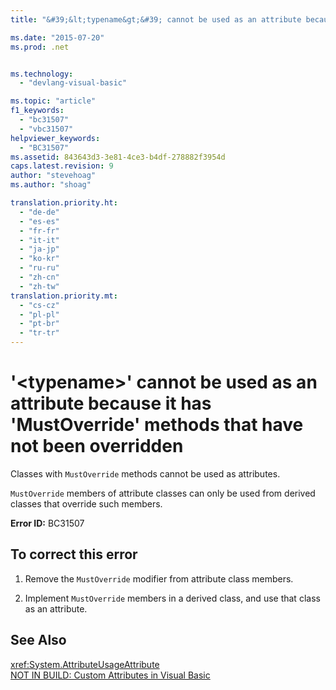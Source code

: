 ```yaml
---
title: "&#39;&lt;typename&gt;&#39; cannot be used as an attribute because it has &#39;MustOverride&#39; methods that have not been overridden | Microsoft Docs"

ms.date: "2015-07-20"
ms.prod: .net


ms.technology: 
  - "devlang-visual-basic"

ms.topic: "article"
f1_keywords: 
  - "bc31507"
  - "vbc31507"
helpviewer_keywords: 
  - "BC31507"
ms.assetid: 843643d3-3e81-4ce3-b4df-278882f3954d
caps.latest.revision: 9
author: "stevehoag"
ms.author: "shoag"

translation.priority.ht: 
  - "de-de"
  - "es-es"
  - "fr-fr"
  - "it-it"
  - "ja-jp"
  - "ko-kr"
  - "ru-ru"
  - "zh-cn"
  - "zh-tw"
translation.priority.mt: 
  - "cs-cz"
  - "pl-pl"
  - "pt-br"
  - "tr-tr"
---
```

# &#39;&lt;typename&gt;&#39; cannot be used as an attribute because it has &#39;MustOverride&#39; methods that have not been overridden
Classes with `MustOverride` methods cannot be used as attributes.  
  
 `MustOverride` members of attribute classes can only be used from derived classes that override such members.  
  
 **Error ID:** BC31507  
  
## To correct this error  
  
1.  Remove the `MustOverride` modifier from attribute class members.  
  
2.  Implement `MustOverride` members in a derived class, and use that class as an attribute.  
  
## See Also  
 <xref:System.AttributeUsageAttribute>   
 [NOT IN BUILD: Custom Attributes in Visual Basic](http://msdn.microsoft.com/en-us/d72d8a5c-8f64-4614-b15b-cad66845d047)